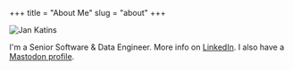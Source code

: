 +++
title = "About Me"
slug = "about"
+++




![Jan Katins](/images/jan.jpg#floatright)

I'm a Senior Software & Data Engineer.
More info on [LinkedIn](https://www.linkedin.com/in/jankatins/).
I also have a [Mastodon profile](https://fosstodon.org/@jankatins).
